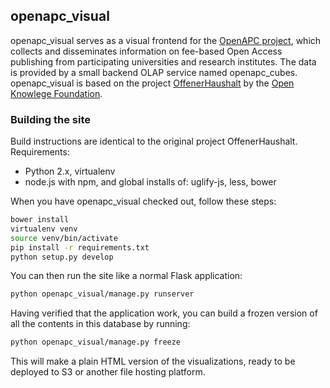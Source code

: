 ## openapc_visual

openapc_visual serves as a visual frontend for the [OpenAPC project](https://github.com/OpenAPC/openapc-de), which collects and disseminates information on fee-based Open Access publishing from participating universities and research institutes.
The data is provided by a small backend OLAP service named openapc_cubes.
openapc_visual is based on the project [OffenerHaushalt](http://offenerhaushalt.de/) by the [Open Knowlege Foundation](http://okfn.de/).

### Building the site

Build instructions are identical to the original project OffenerHaushalt. Requirements:

* Python 2.x, virtualenv
* node.js with npm, and global installs of: uglify-js, less, bower

When you have openapc_visual checked out, follow these steps:
```bash
bower install
virtualenv venv
source venv/bin/activate
pip install -r requirements.txt
python setup.py develop
```

You can then run the site like a normal Flask application:
```bash
python openapc_visual/manage.py runserver
```

Having verified that the application work, you can build a frozen version of all the contents in this database by running:
```bash
python openapc_visual/manage.py freeze
```

This will make a plain HTML version of the visualizations, ready to be deployed to S3 or another file hosting platform.
